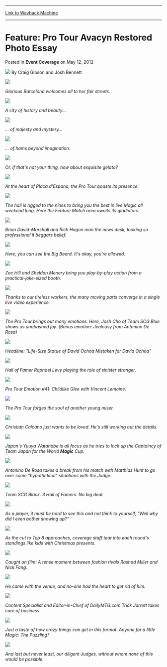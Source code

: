 
---
[Link to Wayback Machine](https://web.archive.org/web/20220807190140/https://magic.wizards.com/en/articles/archive/event-coverage/feature-pro-tour-avacyn-restored-photo-essay-2012-05-12)

[_metadata_:author]:- "Craig Gibson and Josh Bennett"
[_metadata_:description]:- "Glorious Barcelona welcomes all to her fair streets. A city of history and beauty... ... of majesty and mystery... ... of hams beyond imagination. Or, if that's not your thing, how about exquisite gelato? At the heart of Placa d'Espana, the Pro Tour boasts its presence. The hall is rigged to the nines to bring you the best in live Magic all weekend long. Here the Feature Match"
[_metadata_:generator]:- "Drupal 7 (http://drupal.org)"
[_metadata_:node]:- "314044"
[_metadata_:publish_date]:- "2012-05-12"
[_metadata_:source]:- "div-main-content"
[_metadata_:title]:- "Feature: Pro Tour Avacyn Restored Photo Essay"
[_metadata_:wayback_capture_timestamp]:- "2022-08-07 19:01:40"
[_metadata_:wayback_raw_url]:- "https://web.archive.org/web/20220807190140id_/https://magic.wizards.com/en/articles/archive/event-coverage/feature-pro-tour-avacyn-restored-photo-essay-2012-05-12"
[_metadata_:wayback_url]:- "https://magic.wizards.com/en/articles/archive/event-coverage/feature-pro-tour-avacyn-restored-photo-essay-2012-05-12"
---


Feature: Pro Tour Avacyn Restored Photo Essay
=============================================



 Posted in **Event Coverage**
 on May 12, 2012 






![](https://media.magic.wizards.com/styles/auth_small/public/images/person/080314_1954.jpg)
By Craig Gibson and Josh Bennett













![](https://media.wizards.com/legacy/mtg/images/daily/events/ptavr12/ptavr_01.jpg)


*Glorious Barcelona welcomes all to her fair streets.* 



![](https://media.wizards.com/legacy/mtg/images/daily/events/ptavr12/ptavr_02.jpg)


*A city of history and beauty...* 



![](https://media.wizards.com/legacy/mtg/images/daily/events/ptavr12/ptavr_03.jpg)


*... of majesty and mystery...* 



![](https://media.wizards.com/legacy/mtg/images/daily/events/ptavr12/ptavr_04.jpg)


*... of hams beyond imagination.* 



![](https://media.wizards.com/legacy/mtg/images/daily/events/ptavr12/ptavr_05.jpg)


*Or, if that's not your thing, how about exquisite gelato?* 



![](https://media.wizards.com/legacy/mtg/images/daily/events/ptavr12/ptavr_06.jpg)


*At the heart of Placa d'Espana, the Pro Tour boasts its presence.* 



![](https://media.wizards.com/legacy/mtg/images/daily/events/ptavr12/ptavr_07.jpg)


*The hall is rigged to the nines to bring you the best in live Magic all weekend long. Here the Feature Match area awaits its gladiators.* 



![](https://media.wizards.com/legacy/mtg/images/daily/events/ptavr12/ptavr_08.jpg)


*Brian David-Marshall and Rich Hagon man the news desk, looking so professional it beggars belief.* 



![](https://media.wizards.com/legacy/mtg/images/daily/events/ptavr12/ptavr_09.jpg)


*Here, you can see the Big Board. It's okay, you're allowed.* 



![](https://media.wizards.com/legacy/mtg/images/daily/events/ptavr12/ptavr_10.jpg)


*Zac Hill and Sheldon Menery bring you play-by-play action from a practical-joke-sized booth.* 



![](https://media.wizards.com/legacy/mtg/images/daily/events/ptavr12/ptavr_11.jpg)


*Thanks to our tireless workers, the many moving parts converge in a single live video experience.* 



![](https://media.wizards.com/legacy/mtg/images/daily/events/ptavr12/ptavr_12.jpg)


*The Pro Tour brings out many emotions. Here, Josh Cho of Team SCG Blue shows us unabashed joy. (Bonus emotion: Jealousy from Antonino De Rosa)* 



![](https://media.wizards.com/legacy/mtg/images/daily/events/ptavr12/ptavr_13.jpg)


*Headline: "Life-Size Statue of David Ochoa Mistaken for David Ochoa"* 



![](https://media.wizards.com/legacy/mtg/images/daily/events/ptavr12/ptavr_14.jpg)


*Hall of Famer Raphael Levy playing the role of sinister stranger.* 



![](https://media.wizards.com/legacy/mtg/images/daily/events/ptavr12/ptavr_15.jpg)


*Pro Tour Emotion #41: Childlike Glee with Vincent Lemoine.* 



![](https://media.wizards.com/legacy/mtg/images/daily/events/ptavr12/ptavr_16.jpg)


*The Pro Tour forges the soul of another young miser.* 



![](https://media.wizards.com/legacy/mtg/images/daily/events/ptavr12/ptavr_17.jpg)


*Christian Calcano just wants to be loved. He's still working out the details.* 



![](https://media.wizards.com/legacy/mtg/images/daily/events/ptavr12/ptavr_18.jpg)


*Japan's Yuuya Watanabe is all focus as he tries to lock up the Captaincy of Team Japan for the World **Magic** Cup.* 



![](https://media.wizards.com/legacy/mtg/images/daily/events/ptavr12/ptavr_19.jpg)


*Antonino De Rosa takes a break from his match with Matthias Hunt to go over some "hypothetical" situations with the Judge.* 



![](https://media.wizards.com/legacy/mtg/images/daily/events/ptavr12/ptavr_20.jpg)


*Team SCG Black. 3 Hall of Famers. No big deal.* 



![](https://media.wizards.com/legacy/mtg/images/daily/events/ptavr12/ptavr_21.jpg)


*As a player, it must be hard to see this and not think to yourself, "Well why did I even bother showing up?"* 



![](https://media.wizards.com/legacy/mtg/images/daily/events/ptavr12/ptavr_22.jpg)


*As the cut to Top 8 approaches, coverage staff tear into each round's standings like kids with Christmas presents.* 



![](https://media.wizards.com/legacy/mtg/images/daily/events/ptavr12/ptavr_23.jpg)


*Caught on film: A tense moment between fashion rivals Rashad Miller and Nick Fang.* 



![](https://media.wizards.com/legacy/mtg/images/daily/events/ptavr12/ptavr_24.jpg)


*He came with the venue, and no-one had the heart to get rid of him.* 



![](https://media.wizards.com/legacy/mtg/images/daily/events/ptavr12/ptavr_25.jpg)


*Content Specialist and Editor-in-Chief of DailyMTG.com Trick Jarrett takes care of business.* 



![](https://media.wizards.com/legacy/mtg/images/daily/events/ptavr12/ptavr_26.jpg)


*Just a taste of how crazy things can get in this format. Anyone for a little Magic: The Puzzling?* 



![](https://media.wizards.com/legacy/mtg/images/daily/events/ptavr12/ptavr_27.jpg)


*And last but never least, our diligent Judges, without whom none of this would be possible.* 





